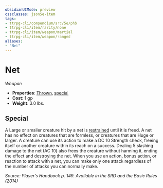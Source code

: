 ```yaml
---
obsidianUIMode: preview
cssclasses: json5e-item
tags:
- ttrpg-cli/compendium/src/5e/phb
- ttrpg-cli/item/rarity/none
- ttrpg-cli/item/weapon/martial
- ttrpg-cli/item/weapon/ranged
aliases: 
- "Net"
---
```

# Net
*Weapon*  

- **Properties**: [Thrown](3-Mechanics/CLI/rules/item-properties.md#Thrown), [special](3-Mechanics/CLI/rules/item-properties.md#Special%20Weapons)
- **Cost**: 1 gp
- **Weight**: 3.0 lbs.

## Special

A Large or smaller creature hit by a net is [restrained](3-Mechanics/CLI/rules/conditions.md#Restrained) until it is freed. A net has no effect on creatures that are formless, or creatures that are Huge or larger. A creature can use its action to make a DC 10 Strength check, freeing itself or another creature within its reach on a success. Dealing 5 slashing damage to the net (AC 10) also frees the creature without harming it, ending the effect and destroying the net. When you use an action, bonus action, or reaction to attack with a net, you can make only one attack regardless of the number of attacks you can normally make.

*Source: Player's Handbook p. 149. Available in the <span title='Systems Reference Document (5.1)'>SRD</span> and the Basic Rules (2014)*